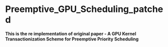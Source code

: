 # Preemptive_GPU_Scheduling_patched

<b>This is the re implementation of original paper - A GPU Kernel Transactionization Scheme
for Preemptive Priority Scheduling </b>
